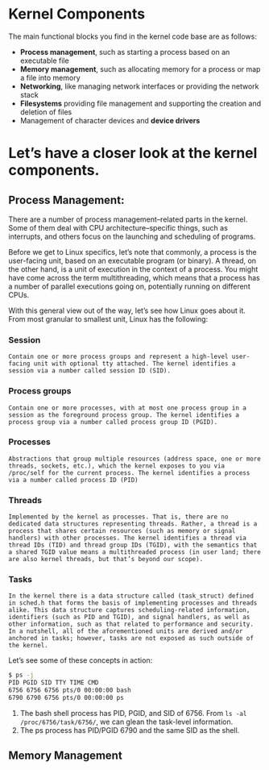 # Kernel Components
The main functional blocks you find in the kernel code base are as follows:
- **Process management**, such as starting a process based on an executable file
- **Memory management**, such as allocating memory for a process or map a file into memory
- **Networking**, like managing network interfaces or providing the network stack
- **Filesystems** providing file management and supporting the creation and deletion of files
- Management of character devices and **device drivers**

# Let’s have a closer look at the kernel components.
## Process Management:
There are a number of process management–related parts in the kernel. Some of them deal with CPU architecture–specific things, such as interrupts, and others focus on the launching and scheduling of programs.

Before we get to Linux specifics, let’s note that commonly, a process is the user-facing unit, based on an executable program (or binary). A thread, on the other hand, is a unit of execution in the context of a process. You might have come across the term multithreading, which means that a process has a number of parallel executions going on, potentially running on different CPUs.

With this general view out of the way, let’s see how Linux goes about it. From most granular to smallest unit, Linux has the following:
### Session<br>
    Contain one or more process groups and represent a high-level user-facing unit with optional tty attached. The kernel identifies a session via a number called session ID (SID).
### Process groups<br>
    Contain one or more processes, with at most one process group in a session as the foreground process group. The kernel identifies a process group via a number called process group ID (PGID).
### Processes<br>
    Abstractions that group multiple resources (address space, one or more threads, sockets, etc.), which the kernel exposes to you via /proc/self for the current process. The kernel identifies a process via a number called process ID (PID)
### Threads<br>
    Implemented by the kernel as processes. That is, there are no dedicated data structures representing threads. Rather, a thread is a process that shares certain resources (such as memory or signal handlers) with other processes. The kernel identifies a thread via thread IDs (TID) and thread group IDs (TGID), with the semantics that a shared TGID value means a multithreaded process (in user land; there are also kernel threads, but that’s beyond our scope).
### Tasks<br>
    In the kernel there is a data structure called (task_struct) defined in sched.h that forms the basis of implementing processes and threads alike. This data structure captures scheduling-related information, identifiers (such as PID and TGID), and signal handlers, as well as other information, such as that related to performance and security. In a nutshell, all of the aforementioned units are derived and/or anchored in tasks; however, tasks are not exposed as such outside of the kernel.

Let’s see some of these concepts in action:
```bash
$ ps -j
PID PGID SID TTY TIME CMD
6756 6756 6756 pts/0 00:00:00 bash 
6790 6790 6756 pts/0 00:00:00 ps 
```
1. The bash shell process has PID, PGID, and SID of 6756. From `ls -al /proc/6756/task/6756/`, we can glean the task-level information.
2. The ps process has PID/PGID 6790 and the same SID as the shell.

## Memory Management
